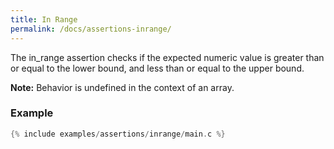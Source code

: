 ```yaml
---
title: In Range
permalink: /docs/assertions-inrange/
---
```


The in_range assertion checks if the expected numeric value is greater than or equal to the lower bound, and less than or equal to the upper bound.

**Note:** Behavior is undefined in the context of an array.

### Example

```c
{% include examples/assertions/inrange/main.c %}
```